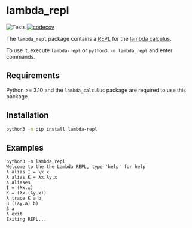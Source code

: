 # lambda_repl

![Tests](https://github.com/Deric-W/lambda_repl/actions/workflows/Tests.yaml/badge.svg)
[![codecov](https://codecov.io/gh/Deric-W/lambda_repl/branch/main/graph/badge.svg?token=SU3982mC17)](https://codecov.io/gh/Deric-W/lambda_repl)

The `lambda_repl` package contains a [REPL](https://en.wikipedia.org/wiki/Read%E2%80%93eval%E2%80%93print_loop) for the [lambda calculus](https://en.wikipedia.org/wiki/Lambda_calculus).

To use it, execute `lambda-repl` or `python3 -m lambda_repl` and enter commands.

## Requirements

Python >= 3.10 and the `lambda_calculus` package are required to use this package.

## Installation

```sh
python3 -m pip install lambda-repl
```

## Examples

```
python3 -m lambda_repl
Welcome to the the Lambda REPL, type 'help' for help
λ alias I = \x.x
λ alias K = λx.λy.x
λ aliases
I = (λx.x)
K = (λx.(λy.x))
λ trace K a b
β ((λy.a) b)
β a
λ exit
Exiting REPL...
```